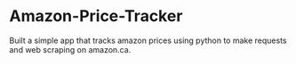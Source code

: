 # Amazon-Price-Tracker
Built a simple app that tracks amazon prices using python to make requests and web scraping on amazon.ca. 
